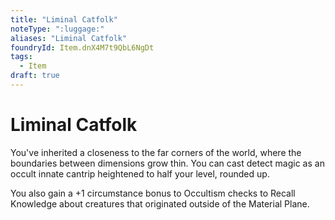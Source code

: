 ```yaml
---
title: "Liminal Catfolk"
noteType: ":luggage:"
aliases: "Liminal Catfolk"
foundryId: Item.dnX4M7t9QbL6NgDt
tags:
  - Item
draft: true
---
```


# Liminal Catfolk

You've inherited a closeness to the far corners of the world, where the boundaries between dimensions grow thin. You can cast detect magic as an occult innate cantrip heightened to half your level, rounded up.

You also gain a +1 circumstance bonus to Occultism checks to Recall Knowledge about creatures that originated outside of the Material Plane.
